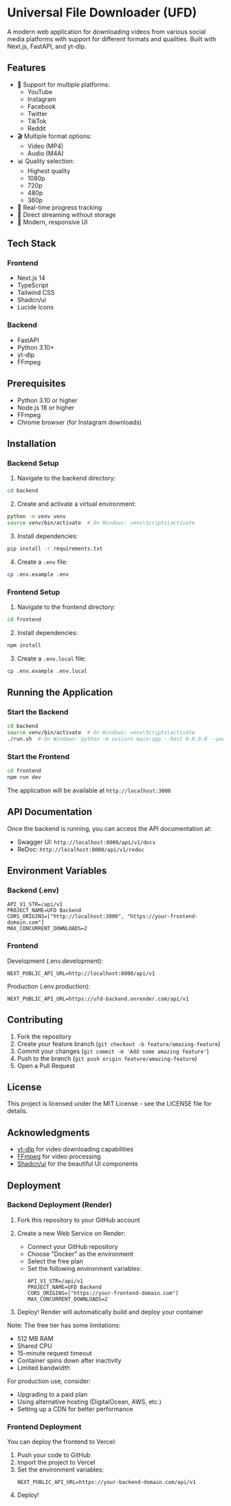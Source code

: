# Universal File Downloader (UFD)

A modern web application for downloading videos from various social media platforms with support for different formats and qualities. Built with Next.js, FastAPI, and yt-dlp.

## Features

- 🎥 Support for multiple platforms:
  - YouTube
  - Instagram
  - Facebook
  - Twitter
  - TikTok
  - Reddit
- 🎬 Multiple format options:
  - Video (MP4)
  - Audio (M4A)
- 📊 Quality selection:
  - Highest quality
  - 1080p
  - 720p
  - 480p
  - 360p
- 🚀 Real-time progress tracking
- 💨 Direct streaming without storage
- 🎨 Modern, responsive UI

## Tech Stack

### Frontend
- Next.js 14
- TypeScript
- Tailwind CSS
- Shadcn/ui
- Lucide Icons

### Backend
- FastAPI
- Python 3.10+
- yt-dlp
- FFmpeg

## Prerequisites

- Python 3.10 or higher
- Node.js 18 or higher
- FFmpeg
- Chrome browser (for Instagram downloads)

## Installation

### Backend Setup

1. Navigate to the backend directory:
```bash
cd backend
```

2. Create and activate a virtual environment:
```bash
python -m venv venv
source venv/bin/activate  # On Windows: venv\Scripts\activate
```

3. Install dependencies:
```bash
pip install -r requirements.txt
```

4. Create a `.env` file:
```bash
cp .env.example .env
```

### Frontend Setup

1. Navigate to the frontend directory:
```bash
cd frontend
```

2. Install dependencies:
```bash
npm install
```

3. Create a `.env.local` file:
```bash
cp .env.example .env.local
```

## Running the Application

### Start the Backend

```bash
cd backend
source venv/bin/activate  # On Windows: venv\Scripts\activate
./run.sh  # On Windows: python -m uvicorn main:app --host 0.0.0.0 --port 8000 --reload
```

### Start the Frontend

```bash
cd frontend
npm run dev
```

The application will be available at `http://localhost:3000`

## API Documentation

Once the backend is running, you can access the API documentation at:
- Swagger UI: `http://localhost:8000/api/v1/docs`
- ReDoc: `http://localhost:8000/api/v1/redoc`

## Environment Variables

### Backend (.env)
```
API_V1_STR=/api/v1
PROJECT_NAME=UFD Backend
CORS_ORIGINS=["http://localhost:3000", "https://your-frontend-domain.com"]
MAX_CONCURRENT_DOWNLOADS=2
```

### Frontend
Development (.env.development):
```
NEXT_PUBLIC_API_URL=http://localhost:8000/api/v1
```

Production (.env.production):
```
NEXT_PUBLIC_API_URL=https://ufd-backend.onrender.com/api/v1
```

## Contributing

1. Fork the repository
2. Create your feature branch (`git checkout -b feature/amazing-feature`)
3. Commit your changes (`git commit -m 'Add some amazing feature'`)
4. Push to the branch (`git push origin feature/amazing-feature`)
5. Open a Pull Request

## License

This project is licensed under the MIT License - see the LICENSE file for details.

## Acknowledgments

- [yt-dlp](https://github.com/yt-dlp/yt-dlp) for video downloading capabilities
- [FFmpeg](https://ffmpeg.org/) for video processing
- [Shadcn/ui](https://ui.shadcn.com/) for the beautiful UI components

## Deployment

### Backend Deployment (Render)

1. Fork this repository to your GitHub account

2. Create a new Web Service on Render:
   - Connect your GitHub repository
   - Choose "Docker" as the environment
   - Select the free plan
   - Set the following environment variables:
     ```
     API_V1_STR=/api/v1
     PROJECT_NAME=UFD Backend
     CORS_ORIGINS=["https://your-frontend-domain.com"]
     MAX_CONCURRENT_DOWNLOADS=2
     ```

3. Deploy! Render will automatically build and deploy your container

Note: The free tier has some limitations:
- 512 MB RAM
- Shared CPU
- 15-minute request timeout
- Container spins down after inactivity
- Limited bandwidth

For production use, consider:
- Upgrading to a paid plan
- Using alternative hosting (DigitalOcean, AWS, etc.)
- Setting up a CDN for better performance

### Frontend Deployment

You can deploy the frontend to Vercel:

1. Push your code to GitHub
2. Import the project to Vercel
3. Set the environment variables:
   ```
   NEXT_PUBLIC_API_URL=https://your-backend-domain.com/api/v1
   ```
4. Deploy! 